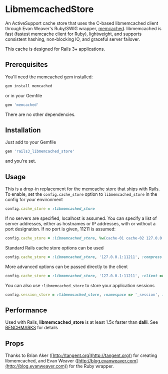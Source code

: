 # LibmemcachedStore

An ActiveSupport cache store that uses the C-based libmemcached client through Evan Weaver's Ruby/SWIG wrapper, [memcached](https://github.com/evan/memcached). libmemcached is fast (fastest memcache client for Ruby), lightweight, and supports consistent hashing, non-blocking IO, and graceful server failover.

This cache is designed for Rails 3+ applications.

## Prerequisites

You'll need the memcached gem installed:

```ruby  
gem install memcached
```

or in your Gemfile  

```ruby
gem 'memcached'
```

There are no other dependencies.

## Installation

Just add to your Gemfile

```ruby
gem 'rails3_libmemcached_store'
```

and you're set.

## Usage

This is a drop-in replacement for the memcache store that ships with Rails. To
enable, set the `config.cache_store` option to `libmemcached_store`
in the config for your environment

```ruby
config.cache_store = :libmemcached_store
```

If no servers are specified, localhost is assumed. You can specify a list of
server addresses, either as hostnames or IP addresses, with or without a port
designation. If no port is given, 11211 is assumed:

```ruby
config.cache_store = :libmemcached_store, %w(cache-01 cache-02 127.0.0.1:11212)
```

Standard Rails cache store options can be used

```ruby
config.cache_store = :libmemcached_store, '127.0.0.1:11211', :compress => true, :expires_in => 3600
```

More advanced options can be passed directly to the client
  
```ruby
config.cache_store = :libmemcached_store, '127.0.0.1:11211', :client => { :binary_protocol => true, :no_block => true }
```

You can also use `:libmemcached_store` to store your application sessions

```ruby
config.session_store = :libmemcached_store, :namespace => '_session', :expire_after => 1800
```

## Performance

Used with Rails, __libmemcached_store__ is at least 1.5x faster than __dalli__. See [BENCHMARKS](https://github.com/ccocchi/libmemcached_store/blob/master/BENCHMARKS)
for details

## Props

Thanks to Brian Aker ([http://tangent.org](http://tangent.org)) for creating libmemcached, and Evan
Weaver ([http://blog.evanweaver.com](http://blog.evanweaver.com)) for the Ruby wrapper.